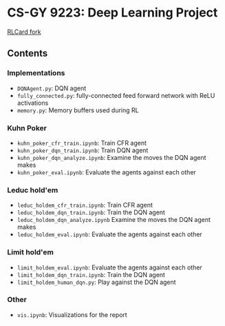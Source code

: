 # CS-GY 9223: Deep Learning Project

[RLCard fork](https://github.com/DanielKerrigan/rlcard/tree/dan)

## Contents

### Implementations

- `DQNAgent.py`: DQN agent
- `fully_connected.py`: fully-connected feed forward network with ReLU activations
- `memory.py`: Memory buffers used during RL

### Kuhn Poker

- `kuhn_poker_cfr_train.ipynb`: Train CFR agent
- `kuhn_poker_dqn_train.ipynb`: Train DQN agent
- `kuhn_poker_dqn_analyze.ipynb`: Examine the moves the DQN agent makes
- `kuhn_poker_eval.ipynb`: Evaluate the agents against each other

### Leduc hold'em
- `leduc_holdem_cfr_train.ipynb`: Train CFR agent
- `leduc_holdem_dqn_train.ipynb`: Train the DQN agent
- `leduc_holdem_dqn_analyze.ipynb` Examine the moves the DQN agent makes
- `leduc_holdem_eval.ipynb`: Evaluate the agents against each other

### Limit hold'em
- `limit_holdem_eval.ipynb`: Evaluate the agents against each other
- `limit_holdem_dqn_train.ipynb`: Train the DQN agent
- `limit_holdem_human_dqn.py`: Play against the DQN agent

### Other
- `vis.ipynb`: Visualizations for the report
